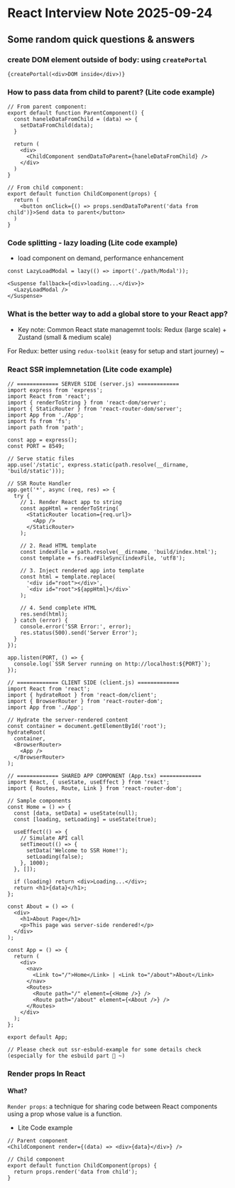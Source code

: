 # React Interview Note 2025-09-24

## Some random quick questions & answers

### create DOM element outside of body: using `createPortal`

```tsx
{createPortal(<div>DOM inside</div>)}
```

### How to pass data from child to parent? (Lite code example)

```tsx
// From parent component:
export default function ParentComponent() {
  const haneleDataFromChild = (data) => {
    setDataFromChild(data);
  }

  return (
    <div>
      <ChildComponent sendDataToParent={haneleDataFromChild} />
    </div>
  )
}

// From child component:
export default function ChildComponent(props) {
  return (
    <button onClick={() => props.sendDataToParent('data from child')}>Send data to parent</button>
  )
}
```

### Code splitting - lazy loading (Lite code example)

- load component on demand, performance enhancement

```tsx
const LazyLoadModal = lazy(() => import('./path/Modal'));

<Suspense fallback={<div>loading...</div>}>
  <LazyLoadModal />
</Suspense>
```

### What is the better way to add a global store to your React app?

- Key note: Common React state managemnt tools: Redux (large scale) + Zustand (small & medium scale)

For Redux: better using `redux-toolkit` (easy for setup and start journey) ~

### React SSR implemnetation (Lite code example)

```tsx
// ============= SERVER SIDE (server.js) =============
import express from 'express';
import React from 'react';
import { renderToString } from 'react-dom/server';
import { StaticRouter } from 'react-router-dom/server';
import App from './App';
import fs from 'fs';
import path from 'path';

const app = express();
const PORT = 8549;

// Serve static files
app.use('/static', express.static(path.resolve(__dirname, 'build/static')));

// SSR Route Handler
app.get('*', async (req, res) => {
  try {
    // 1. Render React app to string
    const appHtml = renderToString(
      <StaticRouter location={req.url}>
        <App />
      </StaticRouter>
    );

    // 2. Read HTML template
    const indexFile = path.resolve(__dirname, 'build/index.html');
    const template = fs.readFileSync(indexFile, 'utf8');

    // 3. Inject rendered app into template
    const html = template.replace(
      '<div id="root"></div>',
      `<div id="root">${appHtml}</div>`
    );

    // 4. Send complete HTML
    res.send(html);
  } catch (error) {
    console.error('SSR Error:', error);
    res.status(500).send('Server Error');
  }
});

app.listen(PORT, () => {
  console.log(`SSR Server running on http://localhost:${PORT}`);
});

// ============= CLIENT SIDE (client.js) =============
import React from 'react';
import { hydrateRoot } from 'react-dom/client';
import { BrowserRouter } from 'react-router-dom';
import App from './App';

// Hydrate the server-rendered content
const container = document.getElementById('root');
hydrateRoot(
  container,
  <BrowserRouter>
    <App />
  </BrowserRouter>
);

// ============= SHARED APP COMPONENT (App.tsx) =============
import React, { useState, useEffect } from 'react';
import { Routes, Route, Link } from 'react-router-dom';

// Sample components
const Home = () => {
  const [data, setData] = useState(null);
  const [loading, setLoading] = useState(true);

  useEffect(() => {
    // Simulate API call
    setTimeout(() => {
      setData('Welcome to SSR Home!');
      setLoading(false);
    }, 1000);
  }, []);

  if (loading) return <div>Loading...</div>;
  return <h1>{data}</h1>;
};

const About = () => (
  <div>
    <h1>About Page</h1>
    <p>This page was server-side rendered!</p>
  </div>
);

const App = () => {
  return (
    <div>
      <nav>
        <Link to="/">Home</Link> | <Link to="/about">About</Link>
      </nav>
      <Routes>
        <Route path="/" element={<Home />} />
        <Route path="/about" element={<About />} />
      </Routes>
    </div>
  );
};

export default App;

// Please check out ssr-esbuld-example for some details check (especially for the esbuild part 🙌 ~)
```

### Render props In React

#### What?

`Render props`: a technique for sharing code between React components using a prop whose value is a function.

- Lite Code example

```tsx
// Parent component
<ChildComponent render={(data) => <div>{data}</div>} />

// Child component
export default function ChildComponent(props) {
  return props.render('data from child');
}
```